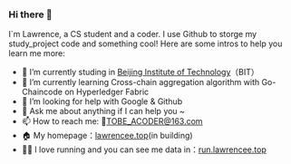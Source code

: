### Hi there 👋

I`m Lawrence, a CS student and a coder. I use Github to storge my study_project code and something cool!
Here are some intros to help you learn me more:

- 🔭 I’m currently studing in [Beijing Institute of Technology](https://www.bit.edu.cn/)（BIT）
- 🌱 I’m currently learning Cross-chain aggregation algorithm with Go-Chaincode on Hyperledger Fabric
- 🤔 I’m looking for help with Google & Github
- 💬 Ask me about anything if I can help you ~  
- 📫 How to reach me: 📮TOBE_ACODER@163.com
- 🏠 My homepage：[lawrencee.top](https://www.lawrencee.top)(in building)
- 🏃‍♀️ I love running and you can see me data in：[run.lawrencee.top](https://run.lawrencee.top)

